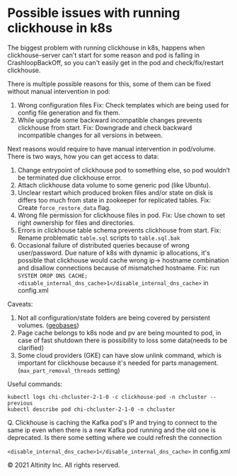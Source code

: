# Possible issues with running clickhouse in k8s

The biggest problem with running clickhouse in k8s, happens when clickhouse-server can't start for some reason and pod is falling in CrashloopBackOff, so you can't easily get in the pod and check/fix/restart clickhouse.  
  
There is multiple possible reasons for this, some of them can be fixed without manual intervention in pod:

1. Wrong configuration files Fix: Check templates which are being used for config file generation and fix them.
2. While upgrade some backward incompatible changes prevents clickhouse from start. Fix: Downgrade and check backward incompatible changes for all versions in between.

Next reasons would require to have manual intervention in pod/volume.  
There is two ways, how you can get access to data:

1. Change entrypoint of clickhouse pod to something else, so pod wouldn’t be terminated due clickhouse error.
2. Attach clickhouse data volume to some generic pod \(like Ubuntu\). 
3. Unclear restart which produced broken files and/or state on disk is differs too much from state in zookeeper for replicated tables. Fix: Create `force_restore_data` flag.
4. Wrong file permission for clickhouse files in pod. Fix: Use chown to set right ownership for files and directories.
5. Errors in clickhouse table schema prevents clickhouse from start. Fix: Rename problematic `table.sql` scripts to `table.sql.bak`
6. Occasional failure of distributed queries because of wrong user/password. Due nature of k8s with dynamic ip allocations, it's possible that clickhouse would cache wrong ip-&gt; hostname combination and disallow connections because of mismatched hostname. Fix: run `SYSTEM DROP DNS CACHE;` `<disable_internal_dns_cache>1</disable_internal_dns_cache>` in config.xml 

Сaveats:

1. Not all configuration/state folders are being covered by persistent volumes. \([geobases](https://clickhouse.tech/docs/en/sql-reference/functions/ym-dict-functions/#multiple-geobases)\)
2. Page cache belongs to k8s node and pv are being mounted to pod, in case of fast shutdown there is possibility to loss some data\(needs to be clarified\)
3. Some cloud providers \(GKE\) can have slow unlink command, which is important for clickhouse because it's needed for parts management. \(`max_part_removal_threads` setting\)

Useful commands:

```text
kubectl logs chi-chcluster-2-1-0 -c clickhouse-pod -n chcluster --previous
kubectl describe pod chi-chcluster-2-1-0 -n chcluster
```

Q. Clickhouse is caching the Kafka pod's IP and trying to connect to the same ip even when there is a new Kafka pod running and the old one is deprecated. Is there some setting where we could refresh the connection

`<disable_internal_dns_cache>1</disable_internal_dns_cache>` in config.xml

© 2021 Altinity Inc. All rights reserved.
